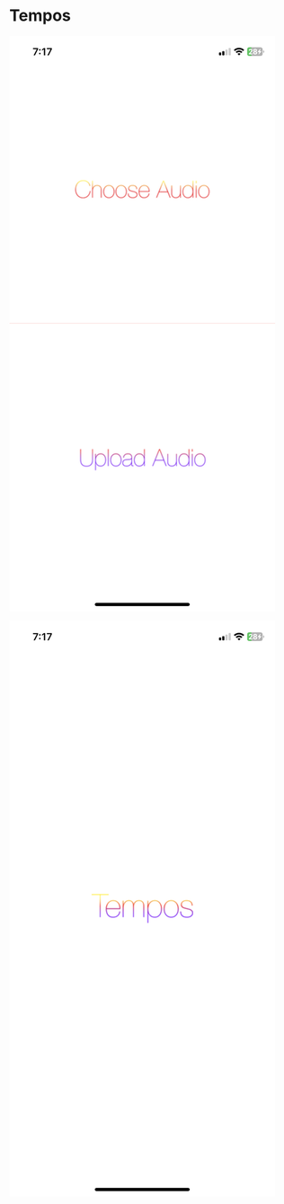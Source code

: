 # Tempos

![Screenshot of Tempos loading screen](Tempos1.png)

![Screenshot of Tempos choosing screen](Tempos2.png)


